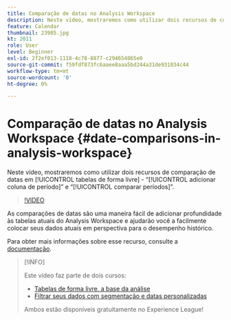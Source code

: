 ```yaml
---
title: Comparação de datas no Analysis Workspace
description: Neste vídeo, mostraremos como utilizar dois recursos de comparação de datas em tabelas de forma livre - “adicionar coluna de período” e “comparar períodos”.
feature: Calendar
thumbnail: 23985.jpg
kt: 2011
role: User
level: Beginner
exl-id: 2f2ef013-1118-4c78-8877-c294654865e0
source-git-commit: f59fdf873fc6aaee8aaa5bd244a31de931034c44
workflow-type: tm+mt
source-wordcount: '0'
ht-degree: 0%

---
```


# Comparação de datas no Analysis Workspace {#date-comparisons-in-analysis-workspace}

Neste vídeo, mostraremos como utilizar dois recursos de comparação de datas em [!UICONTROL tabelas de forma livre] - “[!UICONTROL adicionar coluna de período]” e “[!UICONTROL comparar períodos]”.

>[!VIDEO](https://video.tv.adobe.com/v/23985/?quality=12)

As comparações de datas são uma maneira fácil de adicionar profundidade às tabelas atuais do Analysis Workspace e ajudarão você a facilmente colocar seus dados atuais em perspectiva para o desempenho histórico.

Para obter mais informações sobre esse recurso, consulte a [documentação](https://experienceleague.adobe.com/docs/analytics/analyze/analysis-workspace/components/calendar-date-ranges/time-comparison.html?lang=pt-BR).

>[!INFO]
>
> Este vídeo faz parte de dois cursos:
>
> * [Tabelas de forma livre, a base da análise](https://experienceleague.adobe.com/?recommended=Analytics-U-1-2020.3)
> * [Filtrar seus dados com segmentação e datas personalizadas](https://experienceleague.adobe.com/?recommended=Analytics-U-1-2021.1.filterdata&amp;lang=pt-BR)
>
> Ambos estão disponíveis gratuitamente no Experience League!
